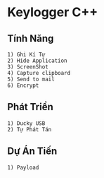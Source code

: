 # Keylogger C++

## Tính Năng
```
1) Ghi Kí Tự
2) Hide Application
3) ScreenShot
4) Capture clipboard
5) Send to mail
6) Encrypt
```
## Phát Triển
```
1) Ducky USB
2) Tự Phát Tán
```

## Dự Án Tiến
```
1) Payload
```
